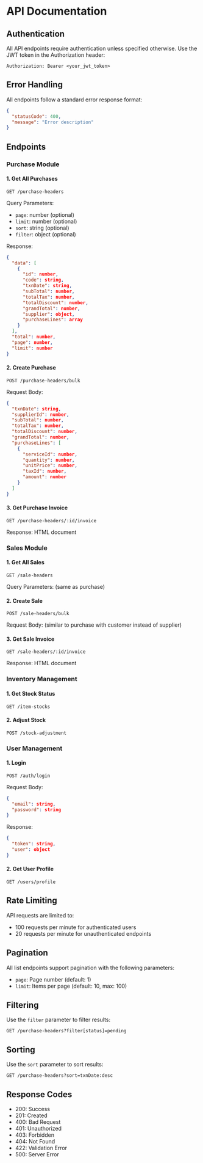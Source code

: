 # API Documentation

## Authentication

All API endpoints require authentication unless specified otherwise. Use the JWT token in the Authorization header:

```
Authorization: Bearer <your_jwt_token>
```

## Error Handling

All endpoints follow a standard error response format:

```json
{
  "statusCode": 400,
  "message": "Error description"
}
```

## Endpoints

### Purchase Module

#### 1. Get All Purchases
```
GET /purchase-headers
```
Query Parameters:
- `page`: number (optional)
- `limit`: number (optional)
- `sort`: string (optional)
- `filter`: object (optional)

Response:
```json
{
  "data": [
    {
      "id": number,
      "code": string,
      "txnDate": string,
      "subTotal": number,
      "totalTax": number,
      "totalDiscount": number,
      "grandTotal": number,
      "supplier": object,
      "purchaseLines": array
    }
  ],
  "total": number,
  "page": number,
  "limit": number
}
```

#### 2. Create Purchase
```
POST /purchase-headers/bulk
```
Request Body:
```json
{
  "txnDate": string,
  "supplierId": number,
  "subTotal": number,
  "totalTax": number,
  "totalDiscount": number,
  "grandTotal": number,
  "purchaseLines": [
    {
      "serviceId": number,
      "quantity": number,
      "unitPrice": number,
      "taxId": number,
      "amount": number
    }
  ]
}
```

#### 3. Get Purchase Invoice
```
GET /purchase-headers/:id/invoice
```
Response: HTML document

### Sales Module

#### 1. Get All Sales
```
GET /sale-headers
```
Query Parameters: (same as purchase)

#### 2. Create Sale
```
POST /sale-headers/bulk
```
Request Body: (similar to purchase with customer instead of supplier)

#### 3. Get Sale Invoice
```
GET /sale-headers/:id/invoice
```
Response: HTML document

### Inventory Management

#### 1. Get Stock Status
```
GET /item-stocks
```

#### 2. Adjust Stock
```
POST /stock-adjustment
```

### User Management

#### 1. Login
```
POST /auth/login
```
Request Body:
```json
{
  "email": string,
  "password": string
}
```
Response:
```json
{
  "token": string,
  "user": object
}
```

#### 2. Get User Profile
```
GET /users/profile
```

## Rate Limiting

API requests are limited to:
- 100 requests per minute for authenticated users
- 20 requests per minute for unauthenticated endpoints

## Pagination

All list endpoints support pagination with the following parameters:
- `page`: Page number (default: 1)
- `limit`: Items per page (default: 10, max: 100)

## Filtering

Use the `filter` parameter to filter results:
```
GET /purchase-headers?filter[status]=pending
```

## Sorting

Use the `sort` parameter to sort results:
```
GET /purchase-headers?sort=txnDate:desc
```

## Response Codes

- 200: Success
- 201: Created
- 400: Bad Request
- 401: Unauthorized
- 403: Forbidden
- 404: Not Found
- 422: Validation Error
- 500: Server Error 